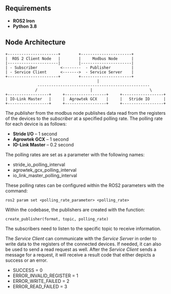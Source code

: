 ## Requirements

- **ROS2 Iron**
- **Python 3.8**

## Node Architecture

```text
+----------------------+        +----------------------+
|  ROS 2 Client Node   |        |     Modbus Node      |
|----------------------|        |----------------------|
| - Subscriber          <--------  - Publisher         |
| - Service Client      <------->  - Service Server    |
+----------------------+        +----------------------+
                                        |
              -------------------------------------------------
             /                       |                         \
+------------------+     +------------------+     +------------------+
| IO-Link Master   |     |  Agrowtek GCX    |     |   Stride IO      |
+------------------+     +------------------+     +------------------+
```

The *publisher* from the modbus node publishes data read from the registers of the devices to the *subscriber* at a specified polling rate. The polling rate for each device is as follows:

- **Stride I/O** – 1 second  
- **Agrowtek GCX** – 1 second  
- **IO-Link Master** – 0.2 second

The polling rates are set as a parameter with the following names:

- stride_io_polling_interval 
- agrowtek_gcx_polling_interval
- io_link_master_polling_interval

These polling rates can be configured within the ROS2 parameters with the command:

`ros2 param set <polling_rate_parameter> <polling_rate>`

Within the codebase, the publishers are created with the function:

`create_publisher(format, topic, polling_rate)`

The subscribers need to listen to the specific topic to receive information.


The *Service Client* can communicate with the *Service Server* in order to write data to the registers of the connected devices. If needed, it can also be used to send a read request as well. After the *Service Client* sends a message for a request, it will receive a result code that either depicts a success or an error.

- SUCCESS = 0
- ERROR_INVALID_REGISTER = 1
- ERROR_WRITE_FAILED = 2
- ERROR_READ_FAILED = 3
